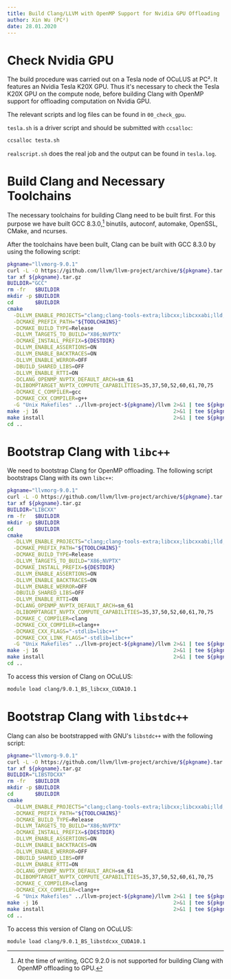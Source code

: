 ```yaml
---
title: Build Clang/LLVM with OpenMP Support for Nvidia GPU Offloading
author: Xin Wu (PC²)
date: 28.01.2020
---
```


# Check Nvidia GPU

The build procedure was carried out on a Tesla node of OCuLUS at PC². It
features an Nvidia Tesla K20X GPU. Thus it's necessary to check the Tesla K20X
GPU on the compute node, before building Clang with OpenMP support for offloading
computation on Nvidia GPU.

The relevant scripts and log files can be found in `00_check_gpu`.

`tesla.sh` is a driver script and should be submitted with `ccsalloc`:

```bash
ccsalloc testa.sh
```

`realscript.sh` does the real job and the output can be found in `tesla.log`.

# Build Clang and Necessary Toolchains

The necessary toolchains for building Clang need to be built first. For this
purpose we have built GCC 8.3.0,[^gcc830] binutils, autoconf, automake, OpenSSL,
CMake, and ncurses.

[^gcc830]: At the time of writing, GCC 9.2.0 is not supported for building Clang
  with OpenMP offloading to GPU.

After the toolchains have been built, Clang can be built with GCC 8.3.0 by using
the following script:

```bash
pkgname="llvmorg-9.0.1"
curl -L -O https://github.com/llvm/llvm-project/archive/${pkgname}.tar.gz
tar xf ${pkgname}.tar.gz
BUILDIR="GCC"
rm -fr   $BUILDIR
mkdir -p $BUILDIR
cd       $BUILDIR
cmake                                                                          \
  -DLLVM_ENABLE_PROJECTS="clang;clang-tools-extra;libcxx;libcxxabi;lld;openmp" \
  -DCMAKE_PREFIX_PATH="${TOOLCHAINS}"                                          \
  -DCMAKE_BUILD_TYPE=Release                                                   \
  -DLLVM_TARGETS_TO_BUILD="X86;NVPTX"                                          \
  -DCMAKE_INSTALL_PREFIX=${DESTDIR}                                            \
  -DLLVM_ENABLE_ASSERTIONS=ON                                                  \
  -DLLVM_ENABLE_BACKTRACES=ON                                                  \
  -DLLVM_ENABLE_WERROR=OFF                                                     \
  -DBUILD_SHARED_LIBS=OFF                                                      \
  -DLLVM_ENABLE_RTTI=ON                                                        \
  -DCLANG_OPENMP_NVPTX_DEFAULT_ARCH=sm_61                                      \
  -DLIBOMPTARGET_NVPTX_COMPUTE_CAPABILITIES=35,37,50,52,60,61,70,75            \
  -DCMAKE_C_COMPILER=gcc                                                       \
  -DCMAKE_CXX_COMPILER=g++                                                     \
  -G "Unix Makefiles" ../llvm-project-${pkgname}/llvm 2>&1 | tee ${pkgname}.${BUILDIR}.cmak.logfile
make -j 16                                            2>&1 | tee ${pkgname}.${BUILDIR}.make.logfile
make install                                          2>&1 | tee ${pkgname}.${BUILDIR}.inst.logfile
cd ..
```

# Bootstrap Clang with `libc++`

We need to bootstrap Clang for OpenMP offloading. The following script
bootstraps Clang with its own `libc++`:

```bash
pkgname="llvmorg-9.0.1"
curl -L -O https://github.com/llvm/llvm-project/archive/${pkgname}.tar.gz
tar xf ${pkgname}.tar.gz
BUILDIR="LIBCXX"
rm -fr   $BUILDIR
mkdir -p $BUILDIR
cd       $BUILDIR
cmake                                                                          \
  -DLLVM_ENABLE_PROJECTS="clang;clang-tools-extra;libcxx;libcxxabi;lld;openmp" \
  -DCMAKE_PREFIX_PATH="${TOOLCHAINS}"                                          \
  -DCMAKE_BUILD_TYPE=Release                                                   \
  -DLLVM_TARGETS_TO_BUILD="X86;NVPTX"                                          \
  -DCMAKE_INSTALL_PREFIX=${DESTDIR}                                            \
  -DLLVM_ENABLE_ASSERTIONS=ON                                                  \
  -DLLVM_ENABLE_BACKTRACES=ON                                                  \
  -DLLVM_ENABLE_WERROR=OFF                                                     \
  -DBUILD_SHARED_LIBS=OFF                                                      \
  -DLLVM_ENABLE_RTTI=ON                                                        \
  -DCLANG_OPENMP_NVPTX_DEFAULT_ARCH=sm_61                                      \
  -DLIBOMPTARGET_NVPTX_COMPUTE_CAPABILITIES=35,37,50,52,60,61,70,75            \
  -DCMAKE_C_COMPILER=clang                                                     \
  -DCMAKE_CXX_COMPILER=clang++                                                 \
  -DCMAKE_CXX_FLAGS="-stdlib=libc++"                                           \
  -DCMAKE_CXX_LINK_FLAGS="-stdlib=libc++"                                      \
  -G "Unix Makefiles" ../llvm-project-${pkgname}/llvm 2>&1 | tee ${pkgname}.${BUILDIR}.cmak.logfile
make -j 16                                            2>&1 | tee ${pkgname}.${BUILDIR}.make.logfile
make install                                          2>&1 | tee ${pkgname}.${BUILDIR}.inst.logfile
cd ..
```

To access this version of Clang on OCuLUS:

```bash
module load clang/9.0.1_BS_libcxx_CUDA10.1
```

# Bootstrap Clang with `libstdc++`

Clang can also be bootstrapped with GNU's `libstdc++` with the following script:

```bash
pkgname="llvmorg-9.0.1"
curl -L -O https://github.com/llvm/llvm-project/archive/${pkgname}.tar.gz
tar xf ${pkgname}.tar.gz
BUILDIR="LIBSTDCXX"
rm -fr   $BUILDIR
mkdir -p $BUILDIR
cd       $BUILDIR
cmake                                                                          \
  -DLLVM_ENABLE_PROJECTS="clang;clang-tools-extra;libcxx;libcxxabi;lld;openmp" \
  -DCMAKE_PREFIX_PATH="${TOOLCHAINS}"                                          \
  -DCMAKE_BUILD_TYPE=Release                                                   \
  -DLLVM_TARGETS_TO_BUILD="X86;NVPTX"                                          \
  -DCMAKE_INSTALL_PREFIX=${DESTDIR}                                            \
  -DLLVM_ENABLE_ASSERTIONS=ON                                                  \
  -DLLVM_ENABLE_BACKTRACES=ON                                                  \
  -DLLVM_ENABLE_WERROR=OFF                                                     \
  -DBUILD_SHARED_LIBS=OFF                                                      \
  -DLLVM_ENABLE_RTTI=ON                                                        \
  -DCLANG_OPENMP_NVPTX_DEFAULT_ARCH=sm_61                                      \
  -DLIBOMPTARGET_NVPTX_COMPUTE_CAPABILITIES=35,37,50,52,60,61,70,75            \
  -DCMAKE_C_COMPILER=clang                                                     \
  -DCMAKE_CXX_COMPILER=clang++                                                 \
  -G "Unix Makefiles" ../llvm-project-${pkgname}/llvm 2>&1 | tee ${pkgname}.${BUILDIR}.cmak.logfile
make -j 16                                            2>&1 | tee ${pkgname}.${BUILDIR}.make.logfile
make install                                          2>&1 | tee ${pkgname}.${BUILDIR}.inst.logfile
cd ..
```

To access this version of Clang on OCuLUS:

```bash
module load clang/9.0.1_BS_libstdcxx_CUDA10.1
```

